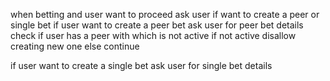 when betting and user want to proceed
ask user if want to create a peer or single bet
if user want to create a peer bet
ask user for peer bet details
    check if user has a peer with which is not active
    if not active disallow creating new one 
    else continue


if user want to create a single bet
ask user for single bet details
